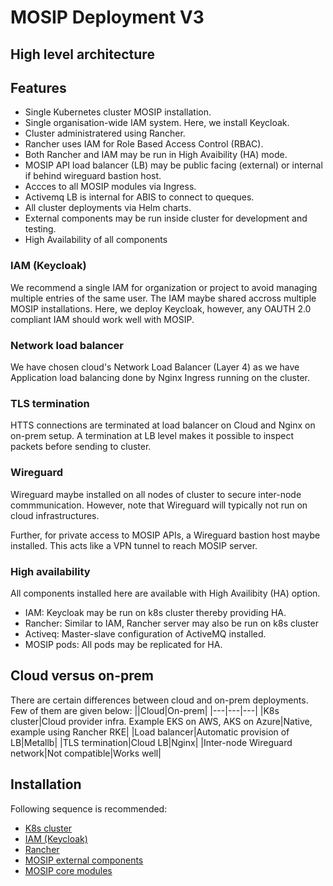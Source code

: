 # MOSIP Deployment V3

## High level architecture
[](docs/images/deployement_architecture.jpg)

## Features
* Single Kubernetes cluster MOSIP installation.
* Single organisation-wide IAM system. Here, we install Keycloak.
* Cluster administratered using Rancher. 
* Rancher uses IAM for Role Based Access Control (RBAC).
* Both Rancher and IAM may be run in High Avaibility (HA) mode.
* MOSIP API load balancer (LB) may be public facing (external) or internal if behind wireguard bastion host. 
* Accces to all MOSIP modules via Ingress. 
* Activemq LB is internal for ABIS to connect to queques. 
* All cluster deployments via Helm charts.
* External components may be run inside cluster for development and testing.
* High Availability of all components

### IAM (Keycloak)
We recommend a single IAM for organization or project to avoid managing multiple entries of the same user.  The IAM maybe shared accross multiple MOSIP installations.  Here, we deploy Keycloak, however, any OAUTH 2.0 compliant IAM should work well with MOSIP.

### Network load balancer
We have chosen cloud's Network Load Balancer (Layer 4) as we have Application load balancing done by Nginx Ingress running on the cluster.

### TLS termination
HTTS connections are terminated at load balancer on Cloud and Nginx on on-prem setup. A termination at LB level makes it possible to inspect packets before sending to cluster.

### Wireguard
Wireguard maybe installed on all nodes of cluster to secure inter-node commmunication.  However, note that Wireguard will typically not run on cloud infrastructures.

Further, for private access to MOSIP APIs, a Wireguard bastion host maybe installed.  This acts like a VPN tunnel to reach MOSIP server.

### High availability
All components installed here are available with High Availibity (HA) option.
* IAM:  Keycloak may be run on k8s cluster thereby providing HA.
* Rancher: Similar to IAM, Rancher server may also be run on k8s cluster
* Activeq: Master-slave configuration of ActiveMQ installed.
* MOSIP pods:  All pods may be replicated for HA.

## Cloud versus on-prem
There are certain differences between cloud and on-prem deployments.  Few of them are given below:
||Cloud|On-prem|
|---|---|---|
|K8s cluster|Cloud provider infra. Example EKS on AWS, AKS on Azure|Native, example using Rancher RKE|
|Load balancer|Automatic provision of LB|Metallb|
|TLS termination|Cloud LB|Nginx|
|Inter-node Wireguard network|Not compatible|Works well|

## Installation
Following sequence is recommended:
* [K8s cluster](cluster/README.md)
* [IAM (Keycloak)](external/iam/README.md)
* [Rancher](rancher/README.md) 
* [MOSIP external components](external/README.md)
* [MOSIP core modules](mosip/README.md)

